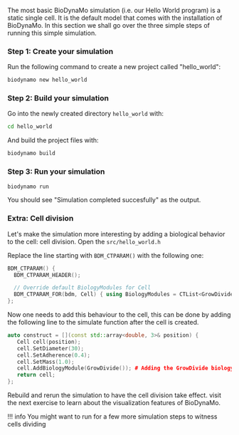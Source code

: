 The most basic BioDynaMo simulation (i.e. our Hello World program) is a
static single cell. It is the default model that comes with the installation of
BioDynaMo. In this section we shall go over the three simple steps of running
this simple simulation.


### Step 1: Create your simulation

Run the following command to create a new project called "hello_world":

``` sh
biodynamo new hello_world
```

### Step 2: Build your simulation

Go into the newly created directory `hello_world` with:

``` sh
cd hello_world
```

And build the project files with:

``` sh
biodynamo build
```

### Step 3: Run your simulation

``` sh
biodynamo run
```

You should see "Simulation completed succesfully" as the output.


### Extra: Cell division

Let's make the simulation more interesting by adding a biological behavior to the
cell: cell division. Open the `src/hello_world.h`

Replace the line starting with `BDM_CTPARAM()` with the following one:

``` C++
BDM_CTPARAM() {
  BDM_CTPARAM_HEADER();

  // Override default BiologyModules for Cell
  BDM_CTPARAM_FOR(bdm, Cell) { using BiologyModules = CTList<GrowDivide>; };
};
```
Now one needs to add this behaviour to the cell, this can be done by adding the following line to the simulate function after the cell is created.

``` C++
auto construct = [](const std::array<double, 3>& position) { 
   Cell cell(position);  
   cell.SetDiameter(30); 
   cell.SetAdherence(0.4); 
   cell.SetMass(1.0); 
   cell.AddBiologyModule(GrowDivide()); # Adding the GrowDivide biology modules behaviour to the cell.
   return cell; 
}; 
```

Rebuild and rerun the simulation to have the cell division take effect. visit the
next exercise to learn about the visualization features of BioDynaMo.

!!! info
	You might want to run for a few more simulation steps to witness cells dividing
